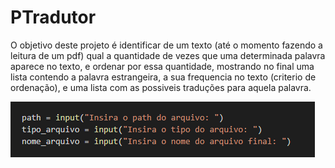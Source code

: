 # PTradutor
O objetivo deste projeto é identificar de um texto (até o momento fazendo a leitura de um pdf) qual a quantidade de vezes que uma determinada palavra aparece no texto, e ordenar por essa quantidade, mostrando no final uma lista contendo a palavra estrangeira, a sua frequencia no texto (criterio de ordenação), e uma lista com as possiveis traduções para aquela palavra.


![home](img/Leitor.png)
